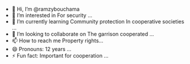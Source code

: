 - 👋 Hi, I’m @ramzybouchama
- 👀 I’m interested in For security ...
- 🌱 I’m currently learning Community protection In cooperative societies  ...
- 💞️ I’m looking to collaborate on The garrison cooperated ...
- 📫 How to reach me Property rights...
- 😄 Pronouns: 12 years ...
- ⚡ Fun fact: Important for cooperation ...

<!---
ramzybouchama/ramzybouchama is a ✨ special ✨ repository because its `README.md` (this file) appears on your GitHub profile.
You can click the Preview link to take a look at your changes.
--->
